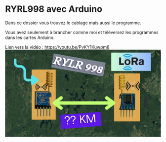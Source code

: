 # RYRL998 avec Arduino
Dans ce dossier vous trouvez le cablage mais aussi le programme.

Vous avez seulement à brancher comme moi et téléversez les programmes dans les cartes Arduino.

Lien vers la vidéo : https://youtu.be/PvKY1Kuwpm8
![alt text](https://github.com/electrocodeur/ryrl998/blob/main/minia.png?raw=true)
